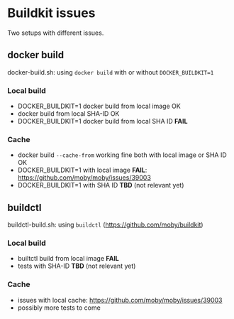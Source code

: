 # Buildkit issues

Two setups with different issues.

## docker build

docker-build.sh: using `docker build` with or without `DOCKER_BUILDKIT=1`


### Local build

- DOCKER_BUILDKIT=1 docker build from local image OK
- docker build from local SHA-ID OK
- DOCKER_BUILDKIT=1 docker build from local SHA ID **FAIL**

### Cache
- docker build `--cache-from` working fine both with local image or SHA ID OK
- DOCKER_BUILDKIT=1 with local image **FAIL**: https://github.com/moby/moby/issues/39003
- DOCKER_BUILDKIT=1 with SHA ID **TBD** (not relevant yet)


## buildctl

buildctl-build.sh: using `buildctl` (https://github.com/moby/buildkit)

### Local build

- builtctl build from local image **FAIL**
- tests with SHA-ID **TBD** (not relevant yet)

### Cache

- issues with local cache: https://github.com/moby/moby/issues/39003
- possibly more tests to come
